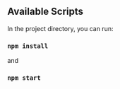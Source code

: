 ## Available Scripts

In the project directory, you can run:

### `npm install`
and
### `npm start`

